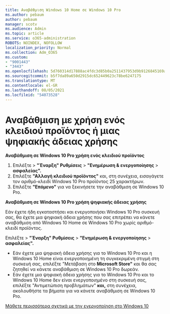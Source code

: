 ```yaml
---
title: Αναβάθμιση Windows 10 Home σε Windows 10 Pro
ms.author: pebaum
author: pebaum
manager: scotv
ms.audience: Admin
ms.topic: article
ms.service: o365-administration
ROBOTS: NOINDEX, NOFOLLOW
localization_priority: Normal
ms.collection: Adm_O365
ms.custom:
- "9001443"
- "3443"
ms.openlocfilehash: 5d760314d17888ac4fdc3d85b0a2511437953d9b9126845169acd3fe486e55b6
ms.sourcegitcommit: b5f7da89a650d2915dc652449623c78be6247175
ms.translationtype: MT
ms.contentlocale: el-GR
ms.lasthandoff: 08/05/2021
ms.locfileid: "54073528"
---
```

# <a name="upgrade-using-either-a-product-key-or-a-digital-license"></a>Αναβάθμιση με χρήση ενός κλειδιού προϊόντος ή μιας ψηφιακής άδειας χρήσης

**Αναβάθμιση σε Windows 10 Pro χρήση ενός κλειδιού προϊόντος**

1. Επιλέξτε   >  **"Έναρξη" Ρυθμίσεις**  >  **"Ενημέρωση & ενεργοποίησης**  >  **ασφαλείας".**
2. Επιλέξτε **"Αλλαγή κλειδιού προϊόντος"** και, στη συνέχεια, εισαγάγετε τον αριθμό-κλειδί Windows 10 Pro προϊόντος 25 χαρακτήρων.
3. Επιλέξτε **"Επόμενο"** για να ξεκινήσετε την αναβάθμιση σε Windows 10 Pro.

**Αναβάθμιση σε Windows 10 Pro χρήση ψηφιακής άδειας χρήσης**

Εάν έχετε ήδη εγκαταστήσει και ενεργοποιήσει Windows 10 Pro συσκευή σας, θα έχετε μια ψηφιακή άδεια χρήσης που σας επιτρέπει να κάνετε αναβάθμιση από Windows 10 Home σε Windows 10 Pro χωρίς αριθμό-κλειδί προϊόντος.

Επιλέξτε   >  **"Έναρξη" Ρυθμίσεις**  >  **"Ενημέρωση & ενεργοποίησης**  >  **ασφαλείας".**

- Εάν έχετε μια ψηφιακή άδεια χρήσης για το Windows 10 Pro και η Windows 10 Home είναι ενεργοποιημένη τη συγκεκριμένη στιγμή στη συσκευή σας, επιλέξτε "Μετάβαση στο **Microsoft Store"** και θα σας ζητηθεί να κάνετε αναβάθμιση σε Windows 10 Pro δωρεάν.
- Εάν έχετε μια ψηφιακή άδεια χρήσης για το Windows 10 Pro και το Windows 10 Home δεν είναι ενεργοποιημένο στη συσκευή σας, επιλέξτε "Αντιμετώπιση προβλημάτων" **και,** στη συνέχεια, ακολουθήστε τα βήματα για να κάνετε αναβάθμιση σε Windows 10 Pro.

[Μάθετε περισσότερα σχετικά με την ενεργοποίηση στο Windows 10](https://support.microsoft.com/help/12440)